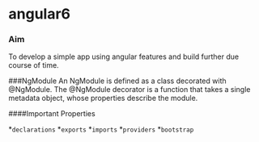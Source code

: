 # angular6

### Aim
To develop a simple app using angular features and build further due course of time.

###NgModule
An NgModule is defined as a class decorated with @NgModule. The @NgModule decorator is a function that takes a single metadata object, whose properties describe the module.

####Important Properties

*`declarations`
*`exports`
*`imports`
*`providers`
*`bootstrap`





